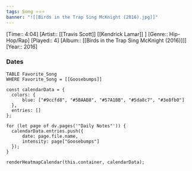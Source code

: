 ```yaml
---
tags: Song ⭐⭐⭐ 
banner: "![[Birds in the Trap Sing McKnight (2016).jpg]]"
---
```

[Time:: 4:04]
[Artist:: [[Travis Scott]] [[Kendrick Lamar]] ]
[Genre:: Hip-Hop/Rap]
[Played:: 4]
[Album:: [[Birds in the Trap Sing McKnight (2016)]]]
[Year:: 2016]
### Dates
````dataview
TABLE Favorite_Song
WHERE Favorite_Song = [[Goosebumps]]
````
  ```dataviewjs
const calendarData = { 
	colors: { 
		blue: ["#9ccfd8", "#5BAAB8", "#57A1BB", "#5da8c7", "#3e8fb0"] 
	}, 
	entries: [] 
}; 

for (let page of dv.pages('"Daily Notes"')) { 
	calendarData.entries.push({ 
		date: page.file.name, 
		intensity: page["Goosebumps"]
	}); 
} 

renderHeatmapCalendar(this.container, calendarData);
```
